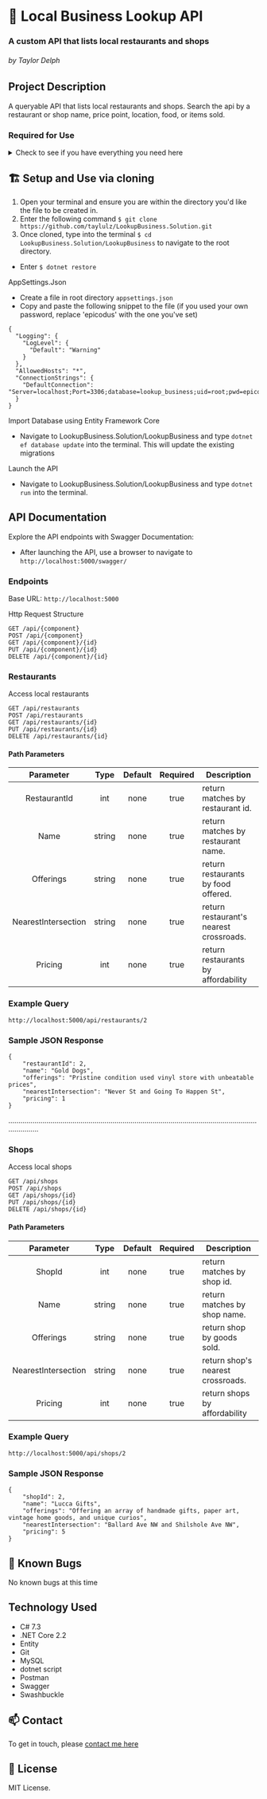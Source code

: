 # 📍 Local Business Lookup API

### A custom API that lists local restaurants and shops
###### by Taylor Delph

## **Project Description**
A queryable API that lists local restaurants and shops. Search the api by a restaurant or shop name, price point, location, food, or items sold.

### Required for Use
<details>
<summary>Check to see if you have everything you need here</summary>

* A code editor like [VSCode](https://code.visualstudio.com/download)
* [.NET Core 2.2](https://dotnet.microsoft.com/download/dotnet-core/thank-you/sdk-2.2.106-macos-x64-installer) 
* [MySQL](https://dev.mysql.com/downloads/file/?id=484914)

  * Click the 'No thanks, just start my download' link.
  * Follow along with the installer until you reach the Configuration page. Then select the following options:
  * Use Legacy Password Encryption.
  * Set password to **epicodus** and then click **Finish**.
  * Open the terminal and enter the command `echo 'export PATH="/usr/local/mysql//bin:$PATH"'>>~/.bash_profile`
  * Type `source ~/.bash_profile` in the terminal to verify that MySQL was installed.
  * Enter `mysql -uroot -pepicodus` or `mysql -uroot -p{your_password}` in the terminal to verify the installation. You will know it's installed when you gain access to the `mysql>` command line.


* [MySQL Workbench](https://dev.mysql.com/downloads/file/?id=484391)
  * Select the 'No thanks, just start my download' link.
  * Install MySQL Workbench in the Applications folder.
  * Open MySQL Workbench and select the `Local instance 3306` server. You will need to enter the password **epicodus** (or the password you set).
</details>


## 🏗️  Setup and Use via cloning
1. Open your terminal and ensure you are within the directory you'd like the file to be created in.
2. Enter the following command `$ git clone https://github.com/taylulz/LookupBusiness.Solution.git`
3. Once cloned, type into the terminal `$ cd LookupBusiness.Solution/LookupBusiness` to navigate to the root directory.
* Enter `$ dotnet restore`

AppSettings.Json
* Create a file in root directory `appsettings.json`
* Copy and paste the following snippet to the file (if you used your own password, replace 'epicodus' with the one you've set)

```
{
  "Logging": {
    "LogLevel": {
      "Default": "Warning"
    }
  },
  "AllowedHosts": "*",
  "ConnectionStrings": {
    "DefaultConnection": "Server=localhost;Port=3306;database=lookup_business;uid=root;pwd=epicodus;"
  }
}
```
Import Database using Entity Framework Core
* Navigate to LookupBusiness.Solution/LookupBusiness and type `dotnet ef database update` into the terminal. This will update the existing migrations

Launch the API
* Navigate to LookupBusiness.Solution/LookupBusiness and type `dotnet run` into the terminal.

## API Documentation
Explore the API endpoints with Swagger Documentation:
* After launching the API, use a browser to navigate to `http://localhost:5000/swagger/`

### **Endpoints**
Base URL: `http://localhost:5000`

Http Request Structure

```
GET /api/{component}
POST /api/{component}
GET /api/{component}/{id}
PUT /api/{component}/{id}
DELETE /api/{component}/{id}
```

### Restaurants
Access local restaurants

```
GET /api/restaurants
POST /api/restaurants
GET /api/restaurants/{id}
PUT /api/restaurants/{id}
DELETE /api/restaurants/{id}
```

#### Path Parameters
| Parameter | Type | Default | Required | Description |
| :---: | :---: | :---: | :---: | --- |
| RestaurantId | int | none | true | return matches by restaurant id.|
| Name | string | none | true | return matches by restaurant name.|
| Offerings | string | none | true | return restaurants by food offered. |
| NearestIntersection | string | none | true | return restaurant's nearest crossroads. |
| Pricing | int | none | true | return restaurants by affordability |

### Example Query
```
http://localhost:5000/api/restaurants/2
```
### Sample JSON Response
```
{
    "restaurantId": 2,
    "name": "Gold Dogs",
    "offerings": "Pristine condition used vinyl store with unbeatable prices",
    "nearestIntersection": "Never St and Going To Happen St",
    "pricing": 1
}
```
...........................................................................................................................................

### Shops
Access local shops

```
GET /api/shops
POST /api/shops
GET /api/shops/{id}
PUT /api/shops/{id}
DELETE /api/shops/{id}
```

#### Path Parameters
| Parameter | Type | Default | Required | Description |
| :---: | :---: | :---: | :---: | --- |
| ShopId | int | none | true | return matches by shop id.|
| Name | string | none | true | return matches by shop name.|
| Offerings | string | none | true | return shop by goods sold. |
| NearestIntersection | string | none | true | return shop's nearest crossroads. |
| Pricing | int | none | true | return shops by affordability |

### Example Query
```
http://localhost:5000/api/shops/2
```
### Sample JSON Response
```
{
    "shopId": 2,
    "name": "Lucca Gifts",
    "offerings": "Offering an array of handmade gifts, paper art, vintage home goods, and unique curios",
    "nearestIntersection": "Ballard Ave NW and Shilshole Ave NW",
    "pricing": 5
}
```

## 🐞 Known Bugs
No known bugs at this time

## Technology Used
* C# 7.3
* .NET Core 2.2
* Entity
* Git
* MySQL
* dotnet script
* Postman
* Swagger
* Swashbuckle

## 📫 Contact
To get in touch, please [contact me here](mailto:taylulzcode@gmail.com)

## 📗 License

MIT License.